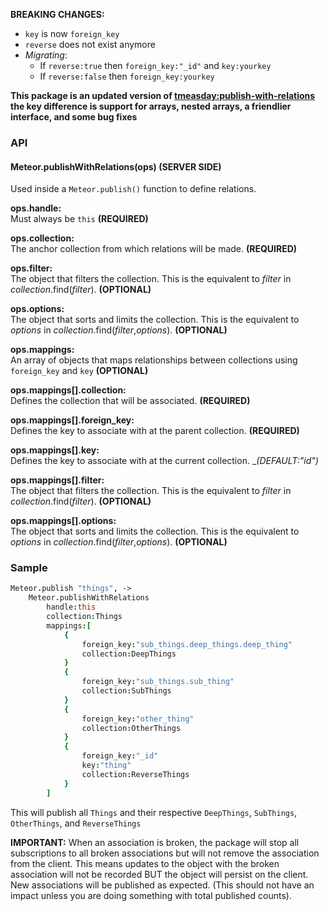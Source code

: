 __BREAKING CHANGES:__
* ```key``` is now ```foreign_key```
* ```reverse``` does not exist anymore
* _Migrating_:
	* If ```reverse:true``` then ```foreign_key:"_id"``` and ```key:yourkey```
	* If ```reverse:false``` then ```foreign_key:yourkey```

__This package is an updated version of [tmeasday:publish-with-relations](https://atmospherejs.com/tmeasday/publish-with-relations) the key difference is support for arrays, nested arrays, a friendlier interface, and some bug fixes__

### API
#### Meteor.publishWithRelations(ops) (SERVER SIDE)
Used inside a ```Meteor.publish()``` function to define relations.

__ops.handle:__  
	Must always be ```this``` __(REQUIRED)__

__ops.collection:__  
	The anchor collection from which relations will be made. __(REQUIRED)__

__ops.filter:__  
	The object that filters the collection. This is the equivalent to _filter_ in _collection_.find(_filter_).  __(OPTIONAL)__

__ops.options:__  
	The object that sorts and limits the collection. This is the equivalent to _options_ in _collection_.find(_filter_,_options_). __(OPTIONAL)__

__ops.mappings:__  
	An array of objects that maps relationships between collections using ```foreign_key``` and ```key``` __(OPTIONAL)__

__ops.mappings[].collection:__  
	Defines the collection that will be associated. __(REQUIRED)__

__ops.mappings[].foreign_key:__  
	Defines the key to associate with at the parent collection. __(REQUIRED)__

__ops.mappings[].key:__  
	Defines the key to associate with at the current collection. __(DEFAULT:"_id")__

__ops.mappings[].filter:__  
	The object that filters the collection. This is the equivalent to _filter_ in _collection_.find(_filter_).  __(OPTIONAL)__

__ops.mappings[].options:__  
	The object that sorts and limits the collection. This is the equivalent to _options_ in _collection_.find(_filter_,_options_). __(OPTIONAL)__

### Sample
```coffeescript
Meteor.publish "things", ->
	Meteor.publishWithRelations
		handle:this
		collection:Things
		mappings:[
			{
				foreign_key:"sub_things.deep_things.deep_thing"
				collection:DeepThings
			}
			{
				foreign_key:"sub_things.sub_thing"
				collection:SubThings
			}
			{
				foreign_key:"other_thing"
				collection:OtherThings
			}
			{
				foreign_key:"_id"
				key:"thing"
				collection:ReverseThings
			}
		]
```

This will publish all ```Things``` and their respective ```DeepThings```, ```SubThings```, ```OtherThings```, and ```ReverseThings```

__IMPORTANT:__ When an association is broken, the package will stop all subscriptions to all broken associations but will not remove the association from the client. This means updates to the object with the broken association will not be recorded BUT the object will persist on the client. New associations will be published as expected. (This should not have an impact unless you are doing something with total published counts).


